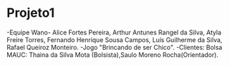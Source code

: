 # Projeto1
-Equipe Wano- Alice Fortes Pereira, Arthur Antunes Rangel da Silva, Atyla Freire Torres, Fernando Henrique Sousa Campos, Luís Guilherme da Silva, Rafael Queiroz Monteiro.
-Jogo "Brincando de ser Chico".
-Clientes: Bolsa MAUC: Thaina da Silva Mota (Bolsista),Saulo Moreno Rocha(Orientador).
